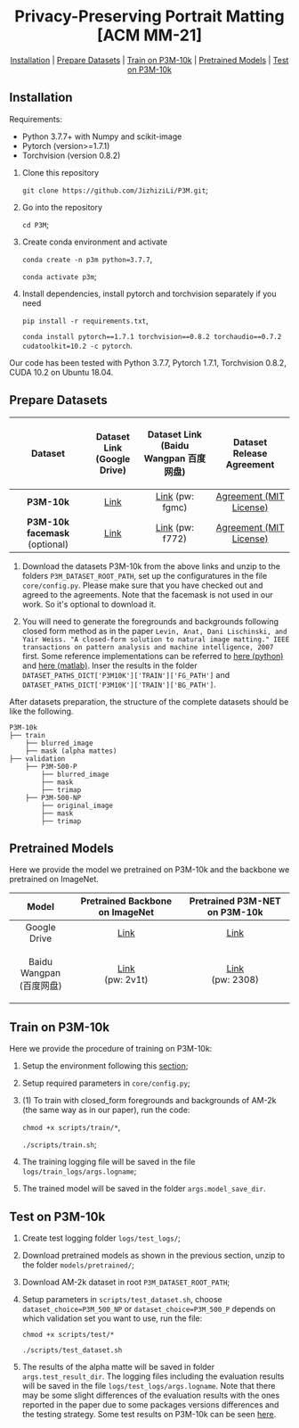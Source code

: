 <h1 align="center">Privacy-Preserving Portrait Matting [ACM MM-21]</h1>

<p align="center">
  <a href="#installation">Installation</a> |
  <a href="#prepare-datasets">Prepare Datasets</a> |
  <a href="#train-on-p3m-10k">Train on P3M-10k</a> |
  <a href="#pretrained-models">Pretrained Models</a> |
  <a href="#test-on-p3m-10k">Test on P3M-10k</a>
</p>


## Installation
Requirements:

- Python 3.7.7+ with Numpy and scikit-image
- Pytorch (version>=1.7.1)
- Torchvision (version 0.8.2)

1. Clone this repository

    `git clone https://github.com/JizhiziLi/P3M.git`;

2. Go into the repository

    `cd P3M`;

3. Create conda environment and activate

    `conda create -n p3m python=3.7.7`,

    `conda activate p3m`;

4. Install dependencies, install pytorch and torchvision separately if you need

    `pip install -r requirements.txt`,

    `conda install pytorch==1.7.1 torchvision==0.8.2 torchaudio==0.7.2 cudatoolkit=10.2 -c pytorch`.

Our code has been tested with Python 3.7.7, Pytorch 1.7.1, Torchvision 0.8.2, CUDA 10.2 on Ubuntu 18.04.

## Prepare Datasets

| Dataset | <p>Dataset Link<br>(Google Drive)</p> | <p>Dataset Link<br>(Baidu Wangpan 百度网盘)</p> | Dataset Release Agreement|
| :----:| :----: | :----: | :----: | 
|<strong>P3M-10k</strong>|[Link](https://drive.google.com/uc?export=download&id=1LqUU7BZeiq8I3i5KxApdOJ2haXm-cEv1)|[Link](https://pan.baidu.com/s/1X9OdopT41lK0pKWyj0qSEA) (pw: fgmc)|[Agreement (MIT License)](https://jizhizili.github.io/files/p3m_dataset_agreement/P3M-10k_Dataset_Release_Agreement.pdf)| 
|<strong>P3M-10k facemask</strong> (optional)|[Link](https://drive.google.com/file/d/1I-71PbkWcivBv3ly60V0zvtYRd3ddyYs/view?usp=sharing)|[Link](https://pan.baidu.com/s/1D9Kj_OIJbFTsqWfbMPzh_g) (pw: f772)|[Agreement (MIT License)](https://jizhizili.github.io/files/p3m_dataset_agreement/P3M-10k_Dataset_Release_Agreement.pdf)| 

1. Download the datasets P3M-10k from the above links and unzip to the folders `P3M_DATASET_ROOT_PATH`, set up the configuratures in the file `core/config.py`. Please make sure that you have checked out and agreed to the agreements. Note that the facemask is not used in our work. So it's optional to download it.

2. You will need to generate the foregrounds and backgrounds following closed form method as in the paper `Levin, Anat, Dani Lischinski, and Yair Weiss. "A closed-form solution to natural image matting." IEEE transactions on pattern analysis and machine intelligence, 2007` first. Some reference implementations can be referred to [here (python)](https://github.com/MarcoForte/closed-form-matting/blob/master/closed_form_matting/solve_foreground_background.py) and [here (matlab)](http://people.csail.mit.edu/alevin/matting.tar.gz). Inser the results in the folder `DATASET_PATHS_DICT['P3M10K']['TRAIN']['FG_PATH']` and `DATASET_PATHS_DICT['P3M10K']['TRAIN']['BG_PATH']`.

After datasets preparation, the structure of the complete datasets should be like the following. 
```text
P3M-10k
├── train
    ├── blurred_image
    ├── mask (alpha mattes)
├── validation
    ├── P3M-500-P
        ├── blurred_image
        ├── mask
        ├── trimap
    ├── P3M-500-NP
        ├── original_image
        ├── mask
        ├── trimap
```

## Pretrained Models

Here we provide the model we pretrained on P3M-10k and the backbone we pretrained on ImageNet.

| Model|  Pretrained Backbone on ImageNet | Pretrained P3M-NET on P3M-10k | 
| :----: | :----:| :----: | 
| Google Drive  | <a href="https://drive.google.com/uc?export=download&id=18Pt-klsbkiyonMdGi6dytExQEjzBnHwY">Link</a>| [Link](https://drive.google.com/uc?export=download&id=1smX2YQGIpzKbfwDYHAwete00a_YMwoG1) |
| <p>Baidu Wangpan<br>(百度网盘)</p> | <p><a href="https://pan.baidu.com/s/1vdMQwtu8lnhtLRPjYFG8rA">Link</a><br>(pw: 2v1t)</p>| <p><a href="https://pan.baidu.com/s/1zGF3qnnD8qpI-Z5Nz0TDGA">Link</a><br>(pw: 2308)</p>|


## Train on P3M-10k

Here we provide the procedure of training on P3M-10k:

1. Setup the environment following this [section](#installation);

2. Setup required parameters in `core/config.py`;

3.  (1) To train with closed_form foregrounds and backgrounds of AM-2k (the same way as in our paper), run the code:
    
    `chmod +x scripts/train/*`,

    `./scripts/train.sh`;

4. The training logging file will be saved in the file `logs/train_logs/args.logname`;

5. The trained model will be saved in the folder `args.model_save_dir`.


## Test on P3M-10k

1. Create test logging folder `logs/test_logs/`;

2. Download pretrained models as shown in the previous section, unzip to the folder `models/pretrained/`;

3. Download AM-2k dataset in root `P3M_DATASET_ROOT_PATH`;

4. Setup parameters in `scripts/test_dataset.sh`, choose `dataset_choice=P3M_500_NP` or `dataset_choice=P3M_500_P` depends on which validation set you want to use, run the file:

    `chmod +x scripts/test/*`

    `./scripts/test_dataset.sh`

5. The results of the alpha matte will be saved in folder `args.test_result_dir`. The logging files including the evaluation results will be saved in the file `logs/test_logs/args.logname`. Note that there may be some slight differences of the evaluation results with the ones reported in the paper due to some packages versions differences and the testing strategy. Some test results on P3M-10k can be seen [here](https://github.com/JizhiziLi/P3M/tree/master/demo/).